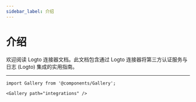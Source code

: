 ```yaml
---
sidebar_label: 介绍
---
```


# 介绍

欢迎阅读 Logto 连接器文档。此文档包含通过 Logto 连接器将第三方认证服务与日志 (Logto) 集成的实用指南。

---

```mdx-code-block
import Gallery from '@components/Gallery';

<Gallery path="integrations" />
```
